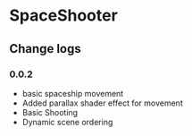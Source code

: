# SpaceShooter

## Change logs

### 0.0.2
- basic spaceship movement
- Added parallax shader effect for movement
- Basic Shooting
- Dynamic scene ordering
